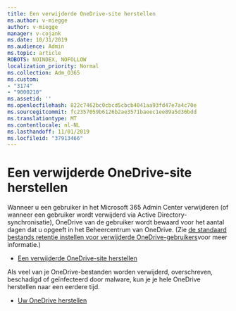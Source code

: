 ```yaml
---
title: Een verwijderde OneDrive-site herstellen
ms.author: v-miegge
author: v-miegge
manager: v-cojank
ms.date: 10/31/2019
ms.audience: Admin
ms.topic: article
ROBOTS: NOINDEX, NOFOLLOW
localization_priority: Normal
ms.collection: Adm_O365
ms.custom:
- "3174"
- "9000210"
ms.assetid: ''
ms.openlocfilehash: 822c7462bc0cbcd5cbcb4041aa93fd47e7a4c70e
ms.sourcegitcommit: fc2357059b6126b2ae3571baeec1ee89a5d36bdd
ms.translationtype: MT
ms.contentlocale: nl-NL
ms.lasthandoff: 11/01/2019
ms.locfileid: "37913466"
---
```

# <a name="restore-a-deleted-onedrive-site"></a>Een verwijderde OneDrive-site herstellen

Wanneer u een gebruiker in het Microsoft 365 Admin Center verwijderen (of wanneer een gebruiker wordt verwijderd via Active Directory-synchronisatie), OneDrive van de gebruiker wordt bewaard voor het aantal dagen dat u opgeeft in het Beheercentrum van OneDrive. (Zie [de standaard bestands retentie instellen voor verwijderde OneDrive-gebruikers](https://docs.microsoft.com/onedrive/set-retention)voor meer informatie.)

* [Een verwijderde OneDrive-site herstellen](https://docs.microsoft.com/onedrive/restore-deleted-onedrive)

Als veel van je OneDrive-bestanden worden verwijderd, overschreven, beschadigd of geïnfecteerd door malware, kun je je hele OneDrive herstellen naar een eerdere tijd.

* [Uw OneDrive herstellen](https://support.office.com/article/Restore-your-OneDrive-fa231298-759d-41cf-bcd0-25ac53eb8a15)
